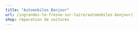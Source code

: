 ```yaml
---
title: "Automobiles Bonjour"
url: /ingrandes-le-fresne-sur-loire/automobiles-bonjour/
shop: réparation de voitures
---
```

